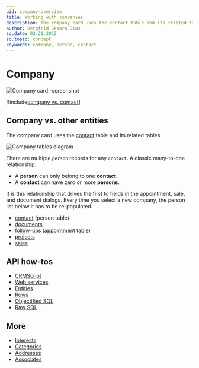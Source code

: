 ```yaml
---
uid: company-overview
title: Working with companies
description: The company card uses the contact table and its related tables. There are multiple person records for any contact.
author: Bergfrid Skaara Dias
so.date: 02.21.2022
so.topic: concept
keywords: company, person, contact
---
```


# Company

![Company card -screenshot][img2]

[!include[company vs. contact](../includes/terminology-company.md)]

## Company vs. other entities

The company card uses the [contact][2] table and its related tables:

![Company tables diagram][img1]

There are multiple `person` records for any `contact`. A classic many-to-one relationship.

* A **person** can only belong to one **contact**.
* A **contact** can have zero or more **persons**.

It is this relationship that drives the first to fields in the appointment, sale, and document dialogs. Every time you select a new company, the person list below it has to be re-populated.

* [contact][10] (person table)
* [documents][11]
* [follow-ups][12] (appointment table)
* [projects][13]
* [sales][14]

## API how-tos

* [CRMScript][4]
* [Web services][5]
* [Entities][6]
* [Rows][7]
* [Objectified SQL][8]
* [Raw SQL][9]

## More

* [Interests][1]
* [Categories][15]
* [Addresses][3]
* [Associates][16]

<!-- Referenced links -->
[1]: interests.md
[2]: ../database/tables/contact.md
[3]: ../globalization-and-localization/address/index.md
[4]: howto/crmscript/index.md
[5]: howto/services/index.md
[6]: howto/entity/index.md
[7]: howto/row/index.md
[8]: howto/osql/index.md
[9]: howto/sql/index.md
[10]: ../contact/index.yml
[11]: ../document/index.yml
[12]: ../diary/index.yml
[13]: ../project/index.yml
[14]: ../sale/index.yml
[15]: category-list.md
[16]: ../contact/associate.md

<!-- Referenced images -->
[img1]: media/so-contact.gif
[img2]: media/company-card.png
